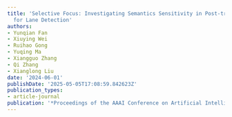 ```yaml
---
title: 'Selective Focus: Investigating Semantics Sensitivity in Post-training Quantization
  for Lane Detection'
authors:
- Yunqian Fan
- Xiuying Wei
- Ruihao Gong
- Yuqing Ma
- Xiangguo Zhang
- Qi Zhang
- Xianglong Liu
date: '2024-06-01'
publishDate: '2025-05-05T17:08:59.842623Z'
publication_types:
- article-journal
publication: '*Proceedings of the AAAI Conference on Artificial Intelligence*'
---
```

